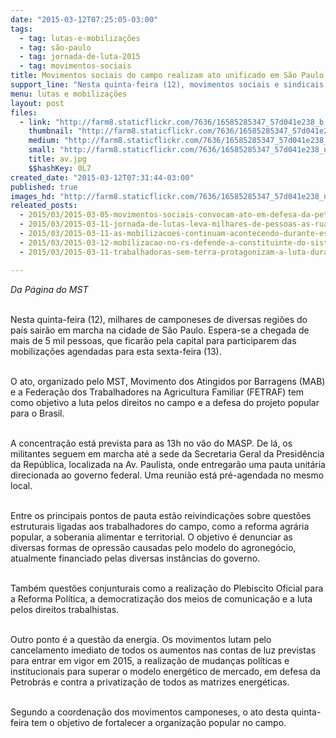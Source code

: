 ```yaml
---
date: "2015-03-12T07:25:05-03:00"
tags:
  - tag: lutas-e-mobilizações
  - tag: são-paulo
  - tag: jornada-de-luta-2015
  - tag: movimentos-sociais
title: Movimentos sociais do campo realizam ato unificado em São Paulo
support_line: "Nesta quinta-feira (12), movimentos sociais e sindicais vão às ruas de São Paulo \nem luta pelos direitos do povo camponês."
menu: lutas e mobilizações
layout: post
files:
  - link: "http://farm8.staticflickr.com/7636/16585285347_57d041e238_b.jpg"
    thumbnail: "http://farm8.staticflickr.com/7636/16585285347_57d041e238_t.jpg"
    medium: "http://farm8.staticflickr.com/7636/16585285347_57d041e238_z.jpg"
    small: "http://farm8.staticflickr.com/7636/16585285347_57d041e238_n.jpg"
    title: av.jpg
    $$hashKey: 0L7
created_date: "2015-03-12T07:31:44-03:00"
published: true
images_hd: "http://farm8.staticflickr.com/7636/16585285347_57d041e238_n.jpg"
releated_posts:
  - 2015/03/2015-03-05-movimentos-sociais-convocam-ato-em-defesa-da-petrobras-e-pela-constituinte-no-dia-13.md
  - 2015/03/2015-03-11-jornada-de-lutas-leva-milhares-de-pessoas-as-ruas-durante-o-mes-de-marco.md
  - 2015/03/2015-03-11-as-mobilizacoes-continuam-acontecendo-durante-essa-quarta-feira-em-todo-o-pais.md
  - 2015/03/2015-03-12-mobilizacao-no-rs-defende-a-constituinte-do-sistema-politica-e-a-petrobras.md
  - 2015/03/2015-03-11-trabalhadoras-sem-terra-protagonizam-a-luta-durante-marcha-do-mst-na-bahia.md

---
```

<p><em>Da P&aacute;gina do MST</em></p>

<p><br />
Nesta quinta-feira (12), milhares de camponeses de diversas regi&otilde;es do pa&iacute;s sair&atilde;o em marcha na cidade de S&atilde;o Paulo. Espera-se a chegada de mais de 5 mil pessoas, que ficar&atilde;o&nbsp;pela capital para participarem das mobiliza&ccedil;&otilde;es agendadas para esta sexta-feira (13).</p>

<p><br />
O ato, organizado pelo MST, Movimento dos Atingidos por Barragens (MAB) e a Federa&ccedil;&atilde;o dos Trabalhadores na Agricultura Familiar (FETRAF) tem como objetivo a luta pelos direitos no campo e a defesa do projeto popular para o Brasil.</p>

<p><br />
A concentra&ccedil;&atilde;o est&aacute; prevista para as 13h no v&atilde;o do MASP. De l&aacute;, os militantes seguem em marcha at&eacute; a sede da Secretaria Geral da Presid&ecirc;ncia da Rep&uacute;blica, localizada na Av. Paulista, onde entregar&atilde;o uma pauta unit&aacute;ria direcionada ao governo federal. Uma reuni&atilde;o est&aacute; pr&eacute;-agendada no mesmo local.</p>

<p><br />
Entre os principais pontos de pauta est&atilde;o reivindica&ccedil;&otilde;es sobre quest&otilde;es estruturais ligadas aos trabalhadores do campo, como a reforma agr&aacute;ria popular, a soberania alimentar e territorial. O objetivo &eacute; denunciar as diversas formas de opress&atilde;o causadas pelo modelo do agroneg&oacute;cio, atualmente financiado pelas diversas inst&acirc;ncias do governo. &nbsp;</p>

<p><br />
Tamb&eacute;m quest&otilde;es conjunturais como a realiza&ccedil;&atilde;o do Plebiscito Oficial para a Reforma Pol&iacute;tica, a democratiza&ccedil;&atilde;o dos meios de comunica&ccedil;&atilde;o e a luta pelos direitos trabalhistas.</p>

<p><br />
Outro ponto &eacute; a quest&atilde;o da energia. Os movimentos lutam pelo cancelamento imediato de todos os aumentos nas contas de luz previstas para entrar em vigor em 2015, a realiza&ccedil;&atilde;o de mudan&ccedil;as pol&iacute;ticas e institucionais para superar o modelo energ&eacute;tico de mercado, em defesa da Petrobr&aacute;s e contra a privatiza&ccedil;&atilde;o de todos as matrizes energ&eacute;ticas.</p>

<p><br />
Segundo a coordena&ccedil;&atilde;o dos movimentos camponeses, o ato desta quinta-feira tem o objetivo de fortalecer a organiza&ccedil;&atilde;o popular no campo.</p>
